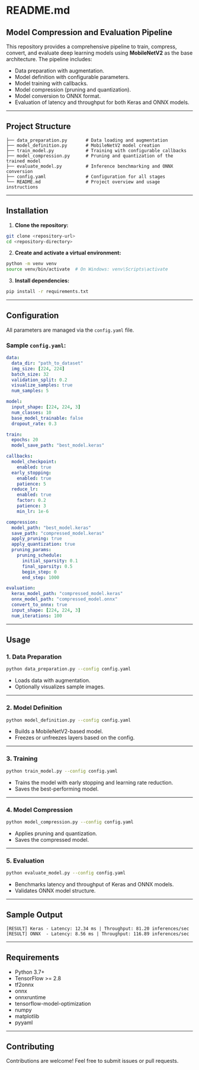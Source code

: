 # **README.md**

## **Model Compression and Evaluation Pipeline**
This repository provides a comprehensive pipeline to train, compress, convert, and evaluate deep learning models using **MobileNetV2** as the base architecture. The pipeline includes:
- Data preparation with augmentation.
- Model definition with configurable parameters.
- Model training with callbacks.
- Model compression (pruning and quantization).
- Model conversion to ONNX format.
- Evaluation of latency and throughput for both Keras and ONNX models.

---

## **Project Structure**
```
├── data_preparation.py       # Data loading and augmentation
├── model_definition.py       # MobileNetV2 model creation
├── train_model.py            # Training with configurable callbacks
├── model_compression.py      # Pruning and quantization of the trained model
├── evaluate_model.py         # Inference benchmarking and ONNX conversion
├── config.yaml               # Configuration for all stages
└── README.md                 # Project overview and usage instructions
```

---

## **Installation**
1. **Clone the repository:**
```bash
git clone <repository-url>
cd <repository-directory>
```

2. **Create and activate a virtual environment:**
```bash
python -m venv venv
source venv/bin/activate  # On Windows: venv\Scripts\activate
```

3. **Install dependencies:**
```bash
pip install -r requirements.txt
```

---

## **Configuration**
All parameters are managed via the `config.yaml` file.

### Sample `config.yaml`:
```yaml
data:
  data_dir: "path_to_dataset"
  img_size: [224, 224]
  batch_size: 32
  validation_split: 0.2
  visualize_samples: true
  num_samples: 5

model:
  input_shape: [224, 224, 3]
  num_classes: 10
  base_model_trainable: false
  dropout_rate: 0.3

train:
  epochs: 20
  model_save_path: "best_model.keras"

callbacks:
  model_checkpoint:
    enabled: true
  early_stopping:
    enabled: true
    patience: 5
  reduce_lr:
    enabled: true
    factor: 0.2
    patience: 3
    min_lr: 1e-6

compression:
  model_path: "best_model.keras"
  save_path: "compressed_model.keras"
  apply_pruning: true
  apply_quantization: true
  pruning_params:
    pruning_schedule:
      initial_sparsity: 0.1
      final_sparsity: 0.5
      begin_step: 0
      end_step: 1000

evaluation:
  keras_model_path: "compressed_model.keras"
  onnx_model_path: "compressed_model.onnx"
  convert_to_onnx: true
  input_shape: [224, 224, 3]
  num_iterations: 100
```

---

## **Usage**
### 1. **Data Preparation**
```bash
python data_preparation.py --config config.yaml
```
- Loads data with augmentation.
- Optionally visualizes sample images.

---

### 2. **Model Definition**
```bash
python model_definition.py --config config.yaml
```
- Builds a MobileNetV2-based model.
- Freezes or unfreezes layers based on the config.

---

### 3. **Training**
```bash
python train_model.py --config config.yaml
```
- Trains the model with early stopping and learning rate reduction.
- Saves the best-performing model.

---

### 4. **Model Compression**
```bash
python model_compression.py --config config.yaml
```
- Applies pruning and quantization.
- Saves the compressed model.

---

### 5. **Evaluation**
```bash
python evaluate_model.py --config config.yaml
```
- Benchmarks latency and throughput of Keras and ONNX models.
- Validates ONNX model structure.

---

## **Sample Output**
```
[RESULT] Keras - Latency: 12.34 ms | Throughput: 81.20 inferences/sec
[RESULT] ONNX  - Latency: 8.56 ms | Throughput: 116.89 inferences/sec
```

---

## **Requirements**
- Python 3.7+
- TensorFlow >= 2.8
- tf2onnx
- onnx
- onnxruntime
- tensorflow-model-optimization
- numpy
- matplotlib
- pyyaml

---

## **Contributing**
Contributions are welcome! Feel free to submit issues or pull requests.
